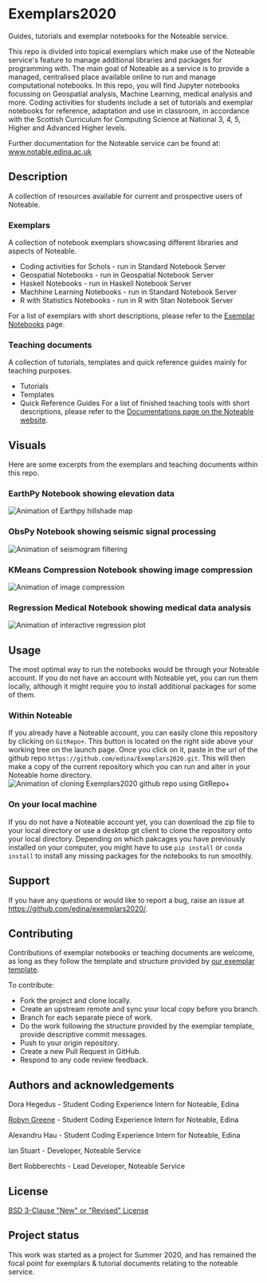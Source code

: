 # Exemplars2020

Guides, tutorials and exemplar notebooks for the Noteable service.

This repo is divided into topical exemplars which make use of the Noteable service's feature to manage additional libraries and packages for programming with. The main goal of Noteable as a service is to provide a managed, centralised place available online to run and manage computational notebooks. 
In this repo, you will find Jupyter notebooks focussing on Geospatial analysis, Machine Learning, medical analysis and more. 
Coding activities for students include a set of tutorials and exemplar notebooks for reference, adaptation and use in classroom, in accordance with the Scottish Curriculum for Computing Science at National 3, 4, 5, Higher and Advanced Higher levels. 

Further documentation for the Noteable service can be found at: www.notable.edina.ac.uk 

## Description
A collection of resources available for current and prospective users of Noteable.

### Exemplars
A collection of notebook exemplars showcasing different libraries and aspects of Noteable.
* Coding activities for Schols - run in Standard Notebook Server
* Geospatial Notebooks - run in Geospatial Notebook Server
* Haskell Notebooks - run in Haskell Notebook Server
* Machhine Learning Notebooks - run in Standard Notebook Server
* R with Statistics Notebooks - run in R with Stan Notebook Server

For a list of exemplars with short descriptions, please refer to the [Exemplar Notebooks](ExemplarNotebooks.md) page.

### Teaching documents
A collection of tutorials, templates and quick reference guides mainly for teaching purposes.
* Tutorials
* Templates
* Quick Reference Guides
For a list of finished teaching tools with short descriptions, please refer to the [Documentations page on the Noteable website](https://noteable.edina.ac.uk/teaching_templates/).
    
## Visuals
Here are some excerpts from the exemplars and teaching documents within this repo.

### EarthPy Notebook showing elevation data
![Animation of Earthpy hillshade map](images/HillshadeAnimation.gif)

### ObsPy Notebook showing seismic signal processing
![Animation of seismogram filtering](images/FilteringAnimation.gif)

### KMeans Compression Notebook showing image compression
![Animation of image compression](images/ImageFilter.gif)

### Regression Medical Notebook showing medical data analysis
![Animation of interactive regression plot](images/bokeh_scroll_ml.gif)

## Usage
The most optimal way to run the notebooks would be through your Noteable account. If you do not have an account with Noteable yet, you can run them locally, although it might require you to install additional packages for some of them. 

### Within Noteable
If you already have a Noteable account, you can easily clone this repository by clicking on `GitRepo+`. This button is located on the right side above your working tree on the launch page. Once you click on it, paste in the url of the github repo `https://github.com/edina/Exemplars2020.git`. This will then make a copy of the current repository which you can run and alter in your Noteable home directory.
![Animation of cloning Exemplars2020 github repo using GitRepo+](images/CloningExemplarsRepo.gif)

### On your local machine
If you do not have a Noteable account yet, you can download the zip file to your local directory or use a desktop git client to clone the repository onto your local directory. Depending on which pakcages you have previously installed on your computer, you might have to use `pip install` or `conda install` to install any missing packages for the notebooks to run smoothly.

## Support
If you have any questions or would like to report a bug, raise an issue at https://github.com/edina/exemplars2020/.

## Contributing
Contributions of exemplar notebooks or teaching documents are welcome, as long as they follow the template and structure provided by [our exemplar template](https://github.com/edina/Exemplars2020/blob/master/GeneralExemplars/ExemplarTemplate.ipynb).

To contribute:
* Fork the project and clone locally.
* Create an upstream remote and sync your local copy before you branch.
* Branch for each separate piece of work.
* Do the work following the structure provided by the exemplar template, provide descriptive commit messages.
* Push to your origin repository.
* Create a new Pull Request in GitHub.
* Respond to any code review feedback.

## Authors and acknowledgements
Dora Hegedus - Student Coding Experience Intern for Noteable, Edina

[Robyn Greene](https://github.com/robyngreene) - Student Coding Experience Intern for Noteable, Edina

Alexandru Hau - Student Coding Experience Intern for Noteable, Edina

Ian Stuart - Developer, Noteable Service

Bert Robberechts - Lead Developer, Noteable Service
## License
[BSD 3-Clause "New" or "Revised" License](https://github.com/edina/Exemplars2020/blob/master/LICENSE)

## Project status
This work was started as a project for Summer 2020, and has remained the focal point for exemplars & tutorial documents relating to the noteable service.
